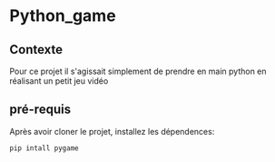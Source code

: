 # Python_game

## Contexte
Pour ce projet il s'agissait simplement de prendre en main python en réalisant un petit jeu vidéo

## pré-requis
Après avoir cloner le projet, installez les dépendences:

```pip intall pygame```
